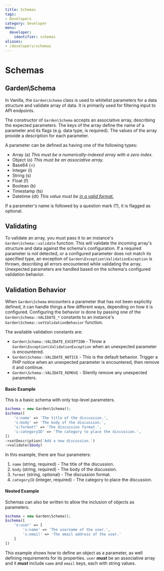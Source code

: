 ```yaml
---
title: Schemas
tags:
- Developers
category: developer
menu:
  developer:
    identifier: schemas
aliases:
- /developers/schemas
---
```


# Schemas

## Garden\Schema

In Vanilla, the `Garden\Schema` class is used to whitelist parameters for a data structure and validate array of data.  It is primarily used for filtering input to API endpoints.

The constructor of `Garden\Schema` accepts an associative array, describing the expected parameters.  The keys of the array define the name of a parameter and its flags (e.g. data type, is required). The values of the array provide a description for each parameter.

A parameter can be defined as having one of the following types: 

* Array (a) *This must be a numerically-indexed array with a zero index.*
* Object (o) *This must be an associative array.*
* Base64 (=)
* Integer (i)
* String (s)
* Float (f)
* Boolean (b)
* Timestamp (ts)
* Datetime (dt) *This value must be [in a valid format.](http://php.net/manual/en/datetime.formats.php)*

If a parameter's name is followed by a question mark (?), it is flagged as optional.

## Validating

To validate an array, you must pass it to an instance's `Garden\Schema::validate` function.  This will validate the incoming array's structure and data against the schema's configuration.  If a required parameter is not detected, or a configured parameter does not match its specified type, an exception of `Garden\Exception\ValidationException` is thrown, describing all errors encountered while validating the array.  Unexpected parameters are handled based on the schema's configured validation behavior.

## Validation Behavior

When `Garden\Schema` encounters a parameter that has not been explicitly defined, it can handle things a few different ways, depending on how it is configured.  Configuring the behavior is done by passing one of the `Garden\Schema::VALIDATE_*` constants to an instance's `Garden\Schema::setValidationBehavior` function.

The available validation constants are:

* `Garden\Schema::VALIDATE_EXCEPTION` - Throw a `Garden\Exception\ValidationException` when an unexpected parameter is encountered.
* `Garden\Schema::VALIDATE_NOTICE` - This is the default behavior.  Trigger a PHP notice when an unexpected parameter is encountered, then remove it and continue.
* `Garden\Schema::VALIDATE_REMOVE` - Silently remove any unexpected parameters.

#### Basic Example

This is a basic schema with only top-level parameters.

```php
$schema = new Garden\Schema();
$schema([
    's:name' => 'The title of the discussion.',
    's:body' => 'The body of the discussion.',
    's:format?' => 'The discussion format.',
    'i:categoryID' => 'The category to place the discussion.',
])
->setDescription('Add a new discussion.')
->validate($body)
```

In this example, there are four parameters:

1. `name` (string, required) - The title of the discussion.
2. `body` (string, required) - The body of the discussion.
3. `format` (string, optional) - The discussion format.
4. `categoryID` (integer, required) - The category to place the discussion. 

#### Nested Example

Schemas can also be written to allow the inclusion of objects as parameters.

```php
$schema = new Garden\Schema();
$schema([
    'o:user' => [
        's:name' => 'The username of the user.',
        's:email' => 'The email address of the user.'
    ]
])
```

This example shows how to define an object as a parameter, as well defining requirements for its properties. `user` __*must*__ be an associative array and it __*must*__ include `name` and `email` keys, each with string values.
